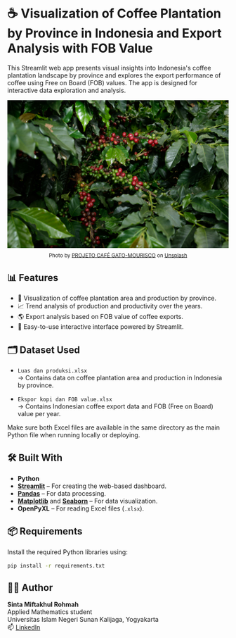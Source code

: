 # ☕ Visualization of Coffee Plantation by Province in Indonesia and Export Analysis with FOB Value


This Streamlit web app presents visual insights into Indonesia's coffee plantation landscape by province and explores the export performance of coffee using Free on Board (FOB) values. The app is designed for interactive data exploration and analysis.

<p align="center">
  <img src="Coffee_Plants.jpg" width="600"><br>
  <sub>
    Photo by <a href="https://unsplash.com/@projetocafegatomourisco?utm_content=creditCopyText&utm_medium=referral&utm_source=unsplash">PROJETO CAFÉ GATO-MOURISCO</a> on <a href="https://unsplash.com/photos/coffee-berries-growing-on-a-leafy-branch-w2_RA1-3NaU?utm_content=creditCopyText&utm_medium=referral&utm_source=unsplash">Unsplash</a>
  </sub>
</p>

## 📊 Features

- 📍 Visualization of coffee plantation area and production by province.
- 📈 Trend analysis of production and productivity over the years.
- 🌎 Export analysis based on FOB value of coffee exports.
- 🧩 Easy-to-use interactive interface powered by Streamlit.

## 🗂️ Dataset Used

- `Luas dan produksi.xlsx`  
  → Contains data on coffee plantation area and production in Indonesia by province.

- `Ekspor kopi dan FOB value.xlsx`  
  → Contains Indonesian coffee export data and FOB (Free on Board) value per year.

Make sure both Excel files are available in the same directory as the main Python file when running locally or deploying.

## 🛠️ Built With

- **Python**
- **[Streamlit](https://streamlit.io/)** – For creating the web-based dashboard.
- **[Pandas](https://pandas.pydata.org/)** – For data processing.
- **[Matplotlib](https://matplotlib.org/)** and **[Seaborn](https://seaborn.pydata.org/)** – For data visualization.
- **OpenPyXL** – For reading Excel files (`.xlsx`).

## 📦 Requirements

Install the required Python libraries using:

```bash
pip install -r requirements.txt
```


## 👩‍💻 Author

**Sinta Miftakhul Rohmah**  
Applied Mathematics student  
Universitas Islam Negeri Sunan Kalijaga, Yogyakarta  
📫 [LinkedIn](https://www.linkedin.com/in/sintamiftakhulr/)
